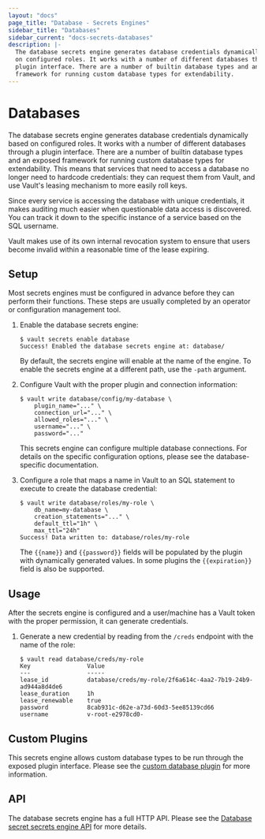 ```yaml
---
layout: "docs"
page_title: "Database - Secrets Engines"
sidebar_title: "Databases"
sidebar_current: "docs-secrets-databases"
description: |-
  The database secrets engine generates database credentials dynamically based
  on configured roles. It works with a number of different databases through a
  plugin interface. There are a number of builtin database types and an exposed
  framework for running custom database types for extendability.
---
```


# Databases

The database secrets engine generates database credentials dynamically based on
configured roles. It works with a number of different databases through a plugin
interface. There are a number of builtin database types and an exposed framework
for running custom database types for extendability. This means that services
that need to access a database no longer need to hardcode credentials: they can
request them from Vault, and use Vault's leasing mechanism to more easily roll
keys.

Since every service is accessing the database with unique credentials, it makes
auditing much easier when questionable data access is discovered. You can track
it down to the specific instance of a service based on the SQL username.

Vault makes use of its own internal revocation system to ensure that users
become invalid within a reasonable time of the lease expiring.

## Setup

Most secrets engines must be configured in advance before they can perform their
functions. These steps are usually completed by an operator or configuration
management tool.

1. Enable the database secrets engine:

    ```text
    $ vault secrets enable database
    Success! Enabled the database secrets engine at: database/
    ```

    By default, the secrets engine will enable at the name of the engine. To
    enable the secrets engine at a different path, use the `-path` argument.

1. Configure Vault with the proper plugin and connection information:

    ```text
    $ vault write database/config/my-database \
        plugin_name="..." \
        connection_url="..." \
        allowed_roles="..." \
        username="..." \
        password="..."
    ```

    This secrets engine can configure multiple database connections. For details
    on the specific configuration options, please see the database-specific
    documentation.

1. Configure a role that maps a name in Vault to an SQL statement to execute to create the database credential:

    ```text
    $ vault write database/roles/my-role \
        db_name=my-database \
        creation_statements="..." \
        default_ttl="1h" \
        max_ttl="24h"
    Success! Data written to: database/roles/my-role
    ```

    The `{{name}}` and `{{password}}` fields will be populated by the plugin
    with dynamically generated values. In some plugins the `{{expiration}}`
    field is also be supported.

## Usage

After the secrets engine is configured and a user/machine has a Vault token with
the proper permission, it can generate credentials.

1. Generate a new credential by reading from the `/creds` endpoint with the name
of the role:

    ```text
    $ vault read database/creds/my-role
    Key                Value
    ---                -----
    lease_id           database/creds/my-role/2f6a614c-4aa2-7b19-24b9-ad944a8d4de6
    lease_duration     1h
    lease_renewable    true
    password           8cab931c-d62e-a73d-60d3-5ee85139cd66
    username           v-root-e2978cd0-
    ```

## Custom Plugins

This secrets engine allows custom database types to be run through the exposed
plugin interface. Please see the [custom database
plugin](/docs/secrets/databases/custom.html) for more information.

## API

The database secrets engine has a full HTTP API. Please see the [Database secret
secrets engine API](/api/secret/databases/index.html) for more details.

